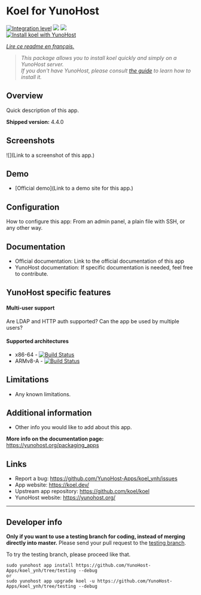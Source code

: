 # Koel for YunoHost

[![Integration level](https://dash.yunohost.org/integration/koel.svg)](https://dash.yunohost.org/appci/app/koel) ![](https://ci-apps.yunohost.org/ci/badges/koel.status.svg) ![](https://ci-apps.yunohost.org/ci/badges/koel.maintain.svg)  
[![Install koel with YunoHost](https://install-app.yunohost.org/install-with-yunohost.png)](https://install-app.yunohost.org/?app=koel)

*[Lire ce readme en français.](./README_fr.md)*

> *This package allows you to install koel quickly and simply on a YunoHost server.  
If you don't have YunoHost, please consult [the guide](https://yunohost.org/#/install) to learn how to install it.*

## Overview
Quick description of this app.

**Shipped version:** 4.4.0

## Screenshots

![](Link to a screenshot of this app.)

## Demo

* [Official demo](Link to a demo site for this app.)

## Configuration

How to configure this app: From an admin panel, a plain file with SSH, or any other way.

## Documentation

 * Official documentation: Link to the official documentation of this app
 * YunoHost documentation: If specific documentation is needed, feel free to contribute.

## YunoHost specific features

#### Multi-user support

Are LDAP and HTTP auth supported?
Can the app be used by multiple users?

#### Supported architectures

* x86-64 - [![Build Status](https://ci-apps.yunohost.org/ci/logs/koel%20%28Apps%29.svg)](https://ci-apps.yunohost.org/ci/apps/koel/)
* ARMv8-A - [![Build Status](https://ci-apps-arm.yunohost.org/ci/logs/koel%20%28Apps%29.svg)](https://ci-apps-arm.yunohost.org/ci/apps/koel/)

## Limitations

* Any known limitations.

## Additional information

* Other info you would like to add about this app.

**More info on the documentation page:**  
https://yunohost.org/packaging_apps

## Links

 * Report a bug: https://github.com/YunoHost-Apps/koel_ynh/issues
 * App website: https://koel.dev/
 * Upstream app repository: https://github.com/koel/koel
 * YunoHost website: https://yunohost.org/

---

## Developer info

**Only if you want to use a testing branch for coding, instead of merging directly into master.**
Please send your pull request to the [testing branch](https://github.com/YunoHost-Apps/koel_ynh/tree/testing).

To try the testing branch, please proceed like that.
```
sudo yunohost app install https://github.com/YunoHost-Apps/koel_ynh/tree/testing --debug
or
sudo yunohost app upgrade koel -u https://github.com/YunoHost-Apps/koel_ynh/tree/testing --debug
```

